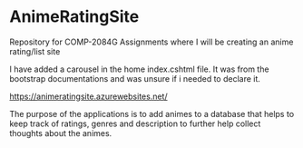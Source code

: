 # AnimeRatingSite
Repository for COMP-2084G Assignments where I will be creating an anime rating/list site

I have added a carousel in the home index.cshtml file. It was from the bootstrap documentations and was unsure if i needed to declare it.

https://animeratingsite.azurewebsites.net/

The purpose of the applications is to add animes to a database that helps to keep track of ratings, genres and description to further help collect thoughts about the animes.
